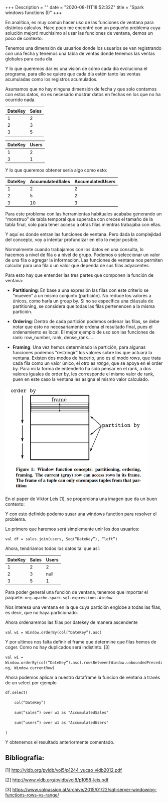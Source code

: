 +++
Description = ""
date = "2020-08-11T18:52:32Z"
title = "Spark windows functions (I)"
+++

En analítica, es muy común hacer uso de las funciones de ventana para distintos cálculos. Hace poco me encontré con un pequeño problema cuya solución mejoró muchísimo al usar las funciones de ventana, demos un poco de contexto.  

Tenemos una dimensión de usuarios donde los usuarios se van registrando con una fecha y tenemos una tabla de ventas donde tenemos las ventas globales para cada día 

Y lo que queremos dar es una visión de cómo cada día evoluciona el programa, para ello se quiere que cada día estén tanto las ventas acumuladas como los registros acumulados. 

Asumamos que no hay ninguna dimensión de fecha y que solo contamos con estos datos, no es necesario mostrar datos en fechas en los que no ha ocurrido nada. 
  
| DateKey  | Sales  |
| -------  | ------ |
| 1 | 2 |
| 2 | 3 | 
| 3 | 5 | 


| DateKey | Users |
| ------- | ----- |
| 1 |  2 | 
| 3 |  1 | 


Y lo que queremos obtener sería algo como esto:     

| DateKey | AccumulatedSales | AccumulatedUsers |
| ------- | ---------------- | ----------------- |
| 1 | 2 | 2 | 
| 2 | 5 | 2 | 
| 3 | 10 | 3 | 

  

Para este problema con las herramientas habituales acababa generando un “monstruo” de tabla temporal que superaba con creces el tamaño de la tabla final, solo para tener acceso a otras filas mientras trabajaba con ellas.                                         

Y aquí es donde entran las funciones de ventana.  Pero dada la complejidad del concepto, voy a intentar profundizar en ello lo mejor posible. 

Normalmente cuando trabajamos con los datos en una consulta, lo hacemos a nivel de fila o a nivel de grupo. Podemos o seleccionar un valor de una fila o agregar la información. Las funciones de ventana nos permiten calcular para una fila x un valor que dependa de sus filas adyacentes.  

Para esto hay que entender las tres partes que componen la función de ventana: 

* **Partitioning**: En base a una expresión las filas con este criterio se “mueven” a un mismo conjunto (partición). No reduce los valores a únicos, como haría un group by. Si no se específica una cláusula de partitioning, se considera que todas las filas pertenencen a la misma partición. 

* **Ordering**: Dentro de cada partición podemos ordenar las filas, se debe notar que esto no necesariamente ordena el resultado final, pues el ordenamiento es local. El mejor ejemplo de uso son las funciones de rank: row_number, rank, dense_rank....  

* **Framing**: Una vez hemos determinado la partición, para algunas funciones podemos “restringir” los valores sobre los que actuará la ventana. Existen dos modos de hacerlo, uno es el modo *rows*, que trata cada fila como un valor único, el otro es *range*, que se apoya en el order by. Para mi la forma de entenderlo ha sido pensar en el rank, a dos valores iguales de order by, les corresponde el mismo valor de rank, puen en este caso la ventana les asigna el mismo valor calculado. 


![Partes de una función de ventana](/images/windowsparts.png)

En el paper de Viktor Leis [1], se proporciona una imagen que da un buen contexto: 

 

Y con esto definido podemo susar una windows function para resolver el problema.  

Lo primero que haremos será simplemente unir los dos usuarios: 

`val df = sales.join(users, Seq(“DateKey”), “left”)`

Ahora, tendriamos todos los datos tal que así: 

| DateKey  | Sales  | Users | 
| -------- | ------ | ----- |
| 1 | 2 | 2 | 
| 2 | 3 | null |
| 3 | 5 | 1 | 

Para poder general una función de ventana, tenemos que importar el paquete: `org.apache.spark.sql.expressions.Window` 

Nos interesa una ventana en la que cuya partición englobe a todas las filas, es decir, que no haya particionado. 

Ahora ordenaremos las filas por datekey de manera ascendente 

`val w1 = Window.orderBy(col(“DateKey”).asc)`

Y por ultimos nos falta definir el frame que determine que filas hemos de coger. Como no hay duplicados será indistinto. [3]

`val w1 = Window.orderBy(col(“DateKey”).asc).rowsBetween(Window.unboundedPreceding, Window.currentRow)`

 
Ahora podemos aplicar a nuestro dataframe la funcion de ventana a través de un select por ejemplo

 
```
df.select( 

    col(“DateKey”) 

    sum(“sales”) over w1 as "AccumulatedSales" 

    sum(“users”) over w1 as "AccumulatedUsers" 

) 
```

Y obtenemos el resultado anteriormente comentado. 

## Bibliografia: 

[1] http://vldb.org/pvldb/vol5/p1244_yucao_vldb2012.pdf 

[2] http://www.vldb.org/pvldb/vol8/p1058-leis.pdf 

[3] https://www.sqlpassion.at/archive/2015/01/22/sql-server-windowing-functions-rows-vs-range/ 

 

 